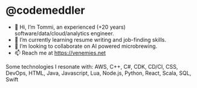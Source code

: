 # @codemeddler
- 👋 Hi, I’m Tommi, an experienced (+20 years) software/data/cloud/analytics engineer.
- 🌱 I’m currently learning resume writing and job-finding skills.
- 💞️ I’m looking to collaborate on AI powered microbrewing.
- 📫 Reach me at https://venemies.net

Some technologies I resonate with:
AWS, C++, C#, CDK, CD/CI, CSS, DevOps, HTML, Java, Javascript, Lua, Node.js, Python, React, Scala, SQL, Swift
